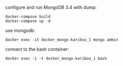 configure and run MongoDB 3.4 with dump:
```
docker-compose build
docker-compose up -d
```

use mongodb:
```
docker exec -it docker_mongo-karibou_1 mongo admin
```

connect to the bash container:
```
docker exec -i -t docker_mongo-karibou_1 bash
```


